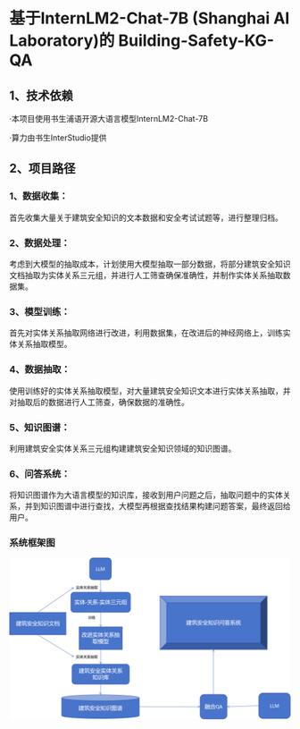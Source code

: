 # 基于InternLM2-Chat-7B (Shanghai AI Laboratory)的 Building-Safety-KG-QA
## 1、技术依赖
·本项目使用书生浦语开源大语言模型InternLM2-Chat-7B

·算力由书生InterStudio提供
## 2、项目路径
### 1、数据收集：
首先收集大量关于建筑安全知识的文本数据和安全考试试题等，进行整理归档。
### 2、数据处理：
考虑到大模型的抽取成本，计划使用大模型抽取一部分数据，将部分建筑安全知识文档抽取为实体关系三元组，并进行人工筛查确保准确性，并制作实体关系抽取数据集。
### 3、模型训练：
首先对实体关系抽取网络进行改进，利用数据集，在改进后的神经网络上，训练实体关系抽取模型。
### 4、数据抽取：
使用训练好的实体关系抽取模型，对大量建筑安全知识文本进行实体关系抽取，并对抽取后的数据进行人工筛查，确保数据的准确性。
### 5、知识图谱：
利用建筑安全实体关系三元组构建建筑安全知识领域的知识图谱。
### 6、问答系统：
将知识图谱作为大语言模型的知识库，接收到用户问题之后，抽取问题中的实体关系，并到知识图谱中进行查找，大模型再根据查找结果构建问题答案，最终返回给用户。
### 系统框架图
![系统框架](/imgs/建筑安全知识问答系统.png)


